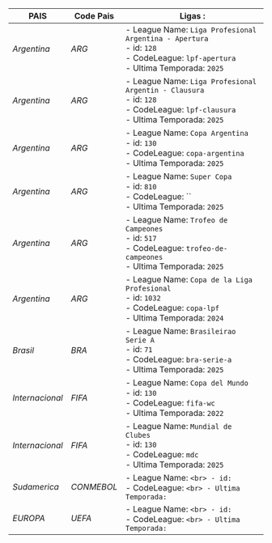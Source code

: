 | **PAIS**        | **Code Pais** | **Ligas :**                                                |
| --------------- | ------------- | ---------------------------------------------------------- |
| _Argentina_ | _ARG_        | - League Name: `Liga Profesional Argentina - Apertura` <br> - id: `128` <br> - CodeLeague: `lpf-apertura` <br> - Ultima Temporada: `2025`|
| _Argentina_ | _ARG_        | - League Name: `Liga Profesional Argentin - Clausura` <br> - id: `128` <br> - CodeLeague: `lpf-clausura` <br> - Ultima Temporada: `2025`|
| _Argentina_ | _ARG_        | - League Name: `Copa Argentina` <br> - id: `130` <br> - CodeLeague: `copa-argentina` <br> - Ultima Temporada: `2025`|
| _Argentina_ | _ARG_        | - League Name: `Super Copa` <br> - id: `810` <br> - CodeLeague: `` <br> - Ultima Temporada: `2025`|
| _Argentina_ | _ARG_        | - League Name: `Trofeo de Campeones` <br> - id: `517` <br> - CodeLeague: `trofeo-de-campeones` <br> - Ultima Temporada: `2025`|
| _Argentina_ | _ARG_        | - League Name: `Copa de la Liga Profesional` <br> - id: `1032` <br> - CodeLeague: `copa-lpf` <br> - Ultima Temporada: `2024`|
| _Brasil_ | _BRA_        | - League Name: `Brasileirao Serie A` <br> - id: `71` <br> - CodeLeague: `bra-serie-a` <br> - Ultima Temporada: `2025`|
| _Internacional_ | _FIFA_        | - League Name: `Copa del Mundo` <br> - id: `130`<br> - CodeLeague: `fifa-wc` <br> - Ultima Temporada: `2022`|
| _Internacional_ | _FIFA_        | - League Name: `Mundial de Clubes` <br> - id: `130`<br> - CodeLeague: `mdc` <br> - Ultima Temporada: `2025`|
| _Sudamerica_ | _CONMEBOL_        | - League Name: `` <br> - id: ``<br> - CodeLeague: `` <br> - Ultima Temporada: ``|
| _EUROPA_ | _UEFA_  | - League Name: `` <br> - id: `` <br> - CodeLeague: `` <br> - Ultima Temporada: ``|